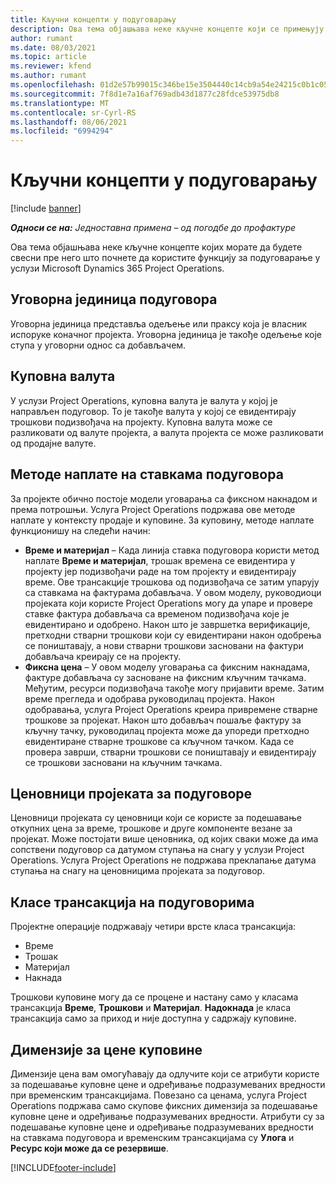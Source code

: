 ```yaml
---
title: Кључни концепти у подуговарању
description: Ова тема објашњава неке кључне концепте који се примењују на подуговарање у услузи Microsoft Dynamics 365 Project Operations.
author: rumant
ms.date: 08/03/2021
ms.topic: article
ms.reviewer: kfend
ms.author: rumant
ms.openlocfilehash: 01d2e57b99015c346be15e3504440c14cb9a54e24215c0b1c052c5112f4b940a
ms.sourcegitcommit: 7f8d1e7a16af769adb43d1877c28fdce53975db8
ms.translationtype: MT
ms.contentlocale: sr-Cyrl-RS
ms.lasthandoff: 08/06/2021
ms.locfileid: "6994294"
---
```

# <a name="key-concepts-in-subcontracting"></a>Кључни концепти у подуговарању

[!include [banner](../../includes/dataverse-preview.md)]

_**Односи се на:** Једноставна примена – од погодбе до профактуре_

Ова тема објашњава неке кључне концепте којих морате да будете свесни пре него што почнете да користите функцију за подуговарање у услузи Microsoft Dynamics 365 Project Operations.

## <a name="contracting-unit-on-the-subcontract"></a>Уговорна јединица подуговора

Уговорна јединица представља одељење или праксу која је власник испоруке коначног пројекта. Уговорна јединица је такође одељење које ступа у уговорни однос са добављачем.

## <a name="purchase-currency"></a>Куповна валута

У услузи Project Operations, куповна валута је валута у којој је направљен подуговор. То је такође валута у којој се евидентирају трошкови подизвођача на пројекту. Куповна валута може се разликовати од валуте пројекта, а валута пројекта се може разликовати од продајне валуте.

## <a name="billing-methods-on-subcontract-lines"></a>Методе наплате на ставкама подуговора

За пројекте обично постоје модели уговарања са фиксном накнадом и према потрошњи. Услуга Project Operations подржава ове методе наплате у контексту продаје и куповине. За куповину, методе наплате функционишу на следећи начин:

- **Време и материјал** – Када линија ставка подуговора користи метод наплате **Време и материјал**, трошак времена се евидентира у пројекту јер подизвођачи раде на том пројекту и евидентирају време. Ове трансакције трошкова од подизвођача се затим упарују са ставкама на фактурама добављача. У овом моделу, руководиоци пројеката који користе Project Operations могу да упаре и провере ставке фактура добављача са временом подизвођача које је евидентирано и одобрено. Након што је завршетка верификације, претходни стварни трошкови који су евидентирани након одобрења се поништавају, а нови стварни трошкови засновани на фактури добављача креирају се на пројекту.
- **Фиксна цена** – У овом моделу уговарања са фиксним накнадама, фактуре добављача су засноване на фиксним кључним тачкама. Међутим, ресурси подизвођача такође могу пријавити време. Затим време прегледа и одобрава руководилац пројекта. Након одобравања, услуга Project Operations креира привремене стварне трошкове за пројекат. Након што добављач пошаље фактуру за кључну тачку, руководилац пројекта може да упореди претходно евидентиране стварне трошкове са кључном тачком. Када се провера заврши, стварни трошкови се поништавају и евидентирају се трошкови засновани на кључним тачкама.

## <a name="project-price-lists-on-subcontracts"></a>Ценовници пројеката за подуговоре

Ценовници пројеката су ценовници који се користе за подешавање откупних цена за време, трошкове и друге компоненте везане за пројекат. Може постојати више ценовника, од којих сваки може да има сопствени подуговор са датумом ступања на снагу у услузи Project Operations. Услуга Project Operations не подржава преклапање датума ступања на снагу на ценовницима пројеката за подуговор.

## <a name="transaction-classes-on-subcontracts"></a>Класе трансакција на подуговорима

Пројектне операције подржавају четири врсте класа трансакција:

- Време
- Трошак
- Материјал
- Накнада

Трошкови куповине могу да се процене и настану само у класама трансакција **Време**, **Трошкови** и **Материјал**. **Надокнада** је класа трансакција само за приход и није доступна у садржају куповине.

## <a name="purchase-pricing-dimensions"></a>Димензије за цене куповине

Димензије цена вам омогућавају да одлучите који се атрибути користе за подешавање куповне цене и одређивање подразумеваних вредности при временским трансакцијама. Повезано са ценама, услуга Project Operations подржава само скупове фиксних димензија за подешавање куповне цене и одређивање подразумеваних вредности. Атрибути су за подешавање куповне цене и одређивање подразумеваних вредности на ставкама подуговора и временским трансакцијама су **Улога** и **Ресурс који може да се резервише**.

[!INCLUDE[footer-include](../../includes/footer-banner.md)]
